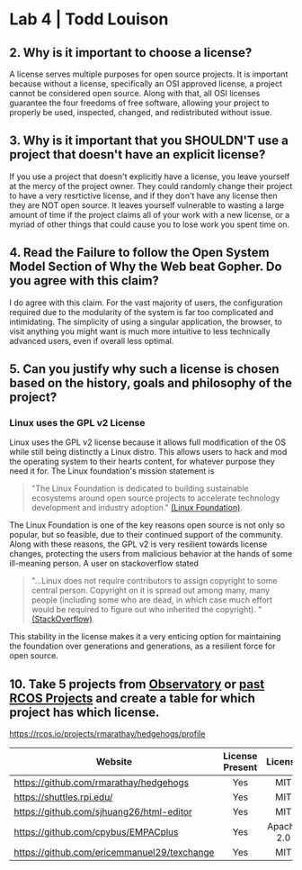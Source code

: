 # Lab 4  |  Todd Louison
## 2. Why is it important to choose a license?
A license serves multiple purposes for open source projects. It is important because without a license, specifically an OSI approved license, a project cannot be considered open source. Along with that, all OSI licenses guarantee the four freedoms of free software, allowing your project to properly be used, inspected, changed, and redistributed without issue.

## 3. Why is it important that you SHOULDN'T use a project that doesn't have an explicit license?
If you use a project that doesn't explicitly have a license, you leave yourself at the mercy of the project owner. They could randomly change their project to have a very resrtictive license, and if they don't have any license then they are NOT open source. It leaves yourself vulnerable to wasting a large amount of time if the project claims all of your work with a new license, or a myriad of other things that could cause you to lose work you spent time on.

## 4. Read the Failure to follow the Open System Model Section of Why the Web beat Gopher. Do you agree with this claim?
I do agree with this claim. For the vast majority of users, the configuration required due to the modularity of the system is far too complicated and intimidating. The simplicity of using a singular application, the browser, to visit anything you might want is much more intuitive to less technically advanced users, even if overall less optimal.

## 5. Can you justify why such a license is chosen based on the history, goals and philosophy of the project? 
### Linux uses the GPL v2 License
Linux uses the GPL v2 license because it allows full modification of the OS while still being distinctly a Linux distro. This allows users to hack and mod the operating system to their hearts content, for whatever purpose they need it for. The Linux foundation's mission statement is 
> "The Linux Foundation is dedicated to building sustainable ecosystems around open source projects to accelerate technology development and industry adoption." [(Linux Foundation)](https://www.linuxfoundation.org/about/). 

The Linux Foundation is one of the key reasons open source is not only so popular, but so feasible, due to their continued support of the community.
Along with these reasons, the GPL v2 is very resilient towards license changes, protecting the users from malicious behavior at the hands of some ill-meaning person. A user on stackoverflow stated 

>"...Linux does not require contributors to assign copyright to some central person. Copyright on it is spread out among many, many people (including some who are dead, in which case much effort would be required to figure out who inherited the copyright). "[(StackOverflow)](https://opensource.stackexchange.com/questions/1774/why-does-linux-still-use-the-gplv2).
 
This stability in the license makes it a very enticing option for maintaining the foundation over generations and generations, as a resilient force for open source.

## 10. Take 5 projects from [Observatory](http://rcos.io/projects) or [past RCOS Projects](https://rcos.io/projects/past) and create a table for which project has which license.
https://rcos.io/projects/rmarathay/hedgehogs/profile

Website | License Present | License
--------|:----------------:|:-----------:
https://github.com/rmarathay/hedgehogs | Yes | MIT
https://shuttles.rpi.edu/ | Yes | MIT
https://github.com/sjhuang26/html-editor | Yes | MIT
https://github.com/cpybus/EMPACplus | Yes | Apache 2.0
https://github.com/ericemmanuel29/texchange | Yes | MIT

